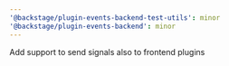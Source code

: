 ```yaml
---
'@backstage/plugin-events-backend-test-utils': minor
'@backstage/plugin-events-backend': minor
---
```


Add support to send signals also to frontend plugins
